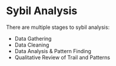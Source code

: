 # Sybil Analysis

There are multiple stages to sybil analysis:

* Data Gathering
* Data Cleaning
* Data Analysis & Pattern Finding
* Qualitative Review of Trail and Patterns
